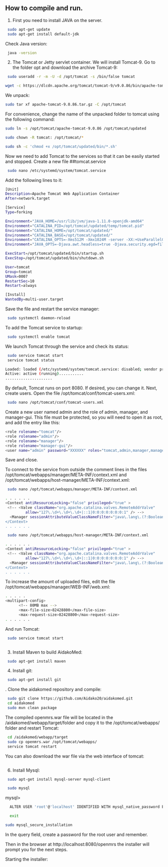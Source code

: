 
## How to compile and run.
1. First you need to install JAVA on the server.
```bash
 sudo apt-get update
 sudo apt-get install default-jdk
```
Check Java version:
```bash
 java -version
```
2. The Tomcat or Jetty servlet container. We will install Tomcat-9. Go to the folder opt and download the archive Tomcat-9:
```bash
 sudo useradd -r -m -U -d /opt/tomcat -s /bin/false tomcat
```
   
```bash
wget -c https://dlcdn.apache.org/tomcat/tomcat-9/v9.0.86/bin/apache-tomcat-9.0.86.tar.gz
```
We unpack:
```bash
sudo tar xf apache-tomcat-9.0.86.tar.gz -C /opt/tomcat
```
For convenience, change the name of the unpacked folder to tomcat using the following command:
```bash
sudo ln -s /opt/tomcat/apache-tomcat-9.0.86 /opt/tomcat/updated
```
```bash
sudo chown -R tomcat: /opt/tomcat/*
```
```bash
sudo sh -c 'chmod +x /opt/tomcat/updated/bin/*.sh'
```
Now we need to add Tomcat to the services so that it can be easily started and stopped.
Create a new file ##tomcat.service
```bash
 sudo nano /etc/systemd/system/tomcat.service
```
Add the following lines to it:
```bash
[Unit]
Description=Apache Tomcat Web Application Container
After=network.target

[Service]
Type=forking

Environment="JAVA_HOME=/usr/lib/jvm/java-1.11.0-openjdk-amd64"
Environment="CATALINA_PID=/opt/tomcat/updated/temp/tomcat.pid"
Environment="CATALINA_HOME=/opt/tomcat/updated/"
Environment="CATALINA_BASE=/opt/tomcat/updated/"
Environment="CATALINA_OPTS=-Xms512M -Xmx1024M -server -XX:+UseParallelGC"
Environment="JAVA_OPTS=-Djava.awt.headless=true -Djava.security.egd=file:/dev/./urandom"

ExecStart=/opt/tomcat/updated/bin/startup.sh
ExecStop=/opt/tomcat/updated/bin/shutdown.sh

User=tomcat
Group=tomcat
UMask=0007
RestartSec=10
Restart=always

[Install]
WantedBy=multi-user.target
```
Save the file and restart the service manager:
```bash
 sudo systemctl daemon-reload
```
To add the Tomcat service to startup:
```bash
 sudo systemctl enable tomcat
```
We launch Tomcat through the service and check its status:
```bash
 sudo service tomcat start
 service tomcat status

Loaded: loaded (/etc/systemd/system/tomcat.service: disabled; vendor preset: enabled)
Active: active (running)...........
.....................
```
By default, Tomcat runs on port 8080. If desired, you can change it. Next, create users.
Open the file /opt/tomcat/conf/tomcat-users.xml:
```bash
 sudo nano /opt/tomcat/conf/tomcat-users.xml
```
Create a new user named admin and the role of admin, manager, and manager-gui. This file must be protected, so you will need to open it as root, and add the entry like this:
```bash
<role rolename="tomcat"/>                                                    
<role rolename="admin"/>                                                     
<role rolename="manager"/>                                                   
<role rolename="manager-gui"/>
<user name="admin" password="XXXXXX" roles="tomcat,admin,manager,manager-gui"/>
```
Save and close.

To connect to the service from outside the comment lines in the files /opt/tomcat/webapps/manager/META-INF/context.xml and /opt/tomcat/webapps/host-manager/META-INF/context.xml:
```bash
 sudo nano /opt/tomcat/webapps/manager/META-INF/context.xml
```
```bash
. . . . . . 
<Context antiResourceLocking="false" privileged="true" >
 <!-- <Valve className="org.apache.catalina.valves.RemoteAddrValve"
         allow="127\.\d+\.\d+\.\d+|::1|0:0:0:0:0:0:0:1" /> -->
  <Manager sessionAttributeValueClassNameFilter="java\.lang\.(?:Boolean|Integer$
</Context>
. . . . . .
```
```bash
 sudo nano /opt/tomcat/webapps/host-manager/META-INF/context.xml
```
```bash
. . . . . .
<Context antiResourceLocking="false" privileged="true" >
 <!-- <Valve className="org.apache.catalina.valves.RemoteAddrValve"
         allow="127\.\d+\.\d+\.\d+|::1|0:0:0:0:0:0:0:1" /> -->
  <Manager sessionAttributeValueClassNameFilter="java\.lang\.(?:Boolean|Integer$
</Context>
. . . . . . 
```
To increase the amount of uploaded files, edit the file /opt/tomcat/webapps/manager/WEB-INF/web.xml:
```bash
. . . . .
<multipart-config>
      <!-- 80MB max -->
      <max-file-size>82428800</max-file-size>
      <max-request-size>82428800</max-request-size>
. . . . . .
```
And run Tomcat:
```bash
 sudo service tomcat start
```
<img class="img-responsive" src="http://aidakomed.info/wp-content/uploads/2018/08/Screenshot_2018-08-07-Apache-Tomcat-9-0-10-768x491.png" alt="">

3. Install Maven to build AidakoMed:

```bash
 sudo apt-get install maven
```
4. Install git:
```bash
 sudo apt-get install git
```
. Clone the aidakomed repository and compile:

```bash
 sudo git clone https://github.com/Aidako20/aidakomed.git
 cd aidakomed
 sudo mvn clean package
```
The compiled openmrs.war file will be located in the /aidakomed/webapp/target/folder and copy it to the /opt/tomcat/webapps/ folder and restart Tomcat:

```bash
 cd /aidakomed/webapp/target
 sudo cp openmrs.war /opt/tomcat/webapps/
 service tomcat restart
```
You can also download the war file via the web interface of tomcat:

<img class="img-responsive" src="http://aidakomed.info/wp-content/uploads/2018/08/Screenshot_2018-08-07-manager-768x491.png" alt="">

6. Install Mysql:

```bash
 sudo apt-get install mysql-server mysql-client
```
```bash
 sudo mysql
```

mysql>
```bash
  ALTER USER 'root'@'localhost' IDENTIFIED WITH mysql_native_password BY 'password';
```

```bash
  exit
```
```bash
sudo mysql_secure_installation
```

In the query field, create a password for the root user and remember.

Then in the browser at http://localhost:8080/openmrs the installer will prompt you for the next steps.

Starting the installer:


